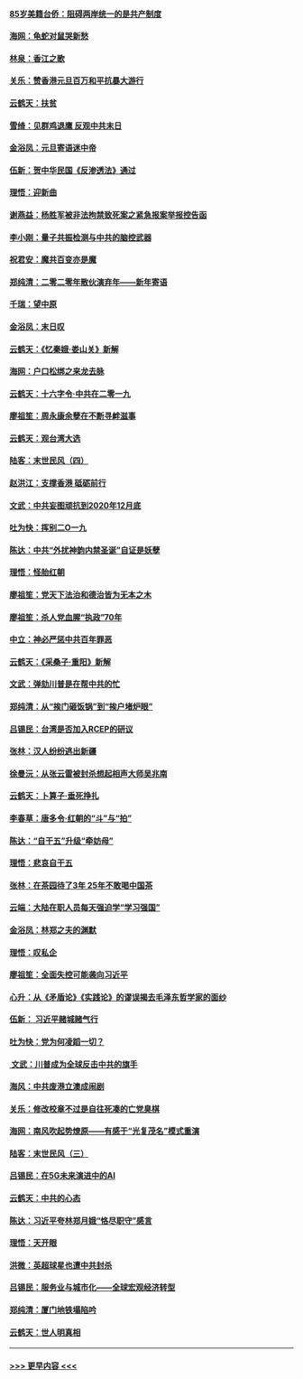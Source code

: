 #### [85岁美籍台侨：阻碍两岸统一的是共产制度](../pages/nsc993/n11765043.md?t=01032255) 
#### [海网：龟蛇对鼠哭新愁](../pages/nsc993/n11764895.md?t=01032255) 
#### [林泉：香江之歌](../pages/nsc993/n11764415.md?t=01032255) 
#### [关乐：赞香港元旦百万和平抗暴大游行](../pages/nsc993/n11764382.md?t=01032255) 
#### [云鹤天：扶贫](../pages/nsc993/n11764245.md?t=01032255) 
#### [雪绮：见群鸡退鹰  反观中共末日](../pages/nsc993/n11762112.md?t=01032255) 
#### [金浴凤：元旦寄语迷中帝](../pages/nsc993/n11761788.md?t=01032255) 
#### [伍新：贺中华民国《反渗透法》通过](../pages/nsc993/n11761994.md?t=01032255) 
#### [理悟：迎新曲](../pages/nsc993/n11761152.md?t=01032255) 
#### [谢燕益：杨胜军被非法拘禁致死案之紧急报案举报控告函](../pages/nsc993/n11756134.md?t=01032255) 
#### [李小刚：量子共振检测与中共的脑控武器](../pages/nsc993/n11754518.md?t=01032255) 
#### [祝君安：魔共百变亦是魔](../pages/nsc993/n11754469.md?t=01032255) 
#### [郑纯清：二零二零年散伙演弃年——新年寄语](../pages/nsc993/n11754195.md?t=01032255) 
#### [千瑞：望中原](../pages/nsc993/n11754159.md?t=01032255) 
#### [金浴凤：末日叹](../pages/nsc993/n11752359.md?t=01032255) 
#### [云鹤天：《忆秦娥‧娄山关》新解](../pages/nsc993/n11752348.md?t=01032255) 
#### [海网：户口松绑之来龙去脉](../pages/nsc993/n11752328.md?t=01032255) 
#### [云鹤天：十六字令‧中共在二零一九](../pages/nsc993/n11752305.md?t=01032255) 
#### [廖祖笙：周永康余孽在不断寻衅滋事](../pages/nsc993/n11751013.md?t=01032255) 
#### [云鹤天：观台湾大选](../pages/nsc993/n11751007.md?t=01032255) 
#### [陆客：末世民风（四）](../pages/nsc993/n11749203.md?t=01032255) 
#### [赵洪江：支撑香港 砥砺前行](../pages/nsc993/n11748482.md?t=01032255) 
#### [文武：中共妄图顽抗到2020年12月底](../pages/nsc993/n11748446.md?t=01032255) 
#### [吐为快：挥别二O一九](../pages/nsc993/n11748411.md?t=01032255) 
#### [陈达：中共“外扰神韵内禁圣诞”自证是妖孽](../pages/nsc993/n11748226.md?t=01032255) 
#### [理悟：怪胎红朝](../pages/nsc993/n11748206.md?t=01032255) 
#### [廖祖笙：党天下法治和德治皆为无本之木](../pages/nsc993/n11748135.md?t=01032255) 
#### [廖祖笙：杀人党血腥“执政”70年](../pages/nsc993/n11745144.md?t=01032255) 
#### [中立：神必严惩中共百年罪恶](../pages/nsc993/n11744970.md?t=01032255) 
#### [云鹤天：《采桑子‧重阳》新解](../pages/nsc993/n11744948.md?t=01032255) 
#### [文武：弹劾川普是在帮中共的忙](../pages/nsc993/n11744758.md?t=01032255) 
#### [郑纯清：从“挨门砸饭锅”到“挨户堵炉眼”](../pages/nsc993/n11744745.md?t=01032255) 
#### [吕锡民：台湾是否加入RCEP的研议](../pages/nsc993/n11744701.md?t=01032255) 
#### [张林：汉人纷纷逃出新疆](../pages/nsc993/n11743530.md?t=01032255) 
#### [徐曼沅：从张云雷被封杀想起相声大师吴兆南](../pages/nsc993/n11741816.md?t=01032255) 
#### [云鹤天：卜算子‧垂死挣扎](../pages/nsc993/n11739956.md?t=01032255) 
#### [李春草：唐多令‧红朝的“斗”与“拍”](../pages/nsc993/n11739830.md?t=01032255) 
#### [陈达：“自干五”升级“牵妨母”](../pages/nsc993/n11739724.md?t=01032255) 
#### [理悟：悲哀自干五](../pages/nsc993/n11739547.md?t=01032255) 
#### [张林：在茶园待了3年 25年不敢喝中国茶](../pages/nsc993/n11739240.md?t=01032255) 
#### [云端：大陆在职人员每天强迫学“学习强国”](../pages/nsc993/n11738735.md?t=01032255) 
#### [金浴凤：林郑之夫的渊默](../pages/nsc993/n11737735.md?t=01032255) 
#### [理悟：叹私企](../pages/nsc993/n11737715.md?t=01032255) 
#### [廖祖笙：全面失控可能袭向习近平](../pages/nsc993/n11737704.md?t=01032255) 
#### [心升：从《矛盾论》《实践论》的谬误揭去毛泽东哲学家的面纱](../pages/nsc993/n11736962.md?t=01032255) 
#### [伍新： 习近平赌城赌气行](../pages/nsc993/n11736929.md?t=01032255) 
#### [吐为快：党为何凌蹈一切？](../pages/nsc993/n11736915.md?t=01032255) 
#### [ 文武：川普成为全球反击中共的旗手](../pages/nsc993/n11736882.md?t=01032255) 
#### [海风：中共废港立澳成闹剧](../pages/nsc993/n11735857.md?t=01032255) 
#### [关乐：修改校章不过是自往死凑的亡党臭棋](../pages/nsc993/n11735097.md?t=01032255) 
#### [海网：南风吹起势燎原——有感于“光复茂名”模式重演](../pages/nsc993/n11732308.md?t=01032255) 
#### [陆客：末世民风（三）](../pages/nsc993/n11732211.md?t=01032255) 
#### [吕锡民：在5G未来演进中的AI](../pages/nsc993/n11730010.md?t=01032255) 
#### [云鹤天：中共的心态](../pages/nsc993/n11729906.md?t=01032255) 
#### [陈达：习近平夸林郑月娥“恪尽职守”感言](../pages/nsc993/n11729881.md?t=01032255) 
#### [理悟：天开眼](../pages/nsc993/n11729699.md?t=01032255) 
#### [洪微：英超球星也遭中共封杀](../pages/nsc993/n11727243.md?t=01032255) 
#### [吕锡民：服务业与城市化——全球宏观经济转型](../pages/nsc993/n11725845.md?t=01032255) 
#### [郑纯清：厦门地铁塌陷吟](../pages/nsc993/n11725813.md?t=01032255) 
#### [云鹤天：世人明真相](../pages/nsc993/n11725621.md?t=01032255) 

----
#### [ >>> 更早内容 <<< ](../indexes/nsc993-earlier.md)
